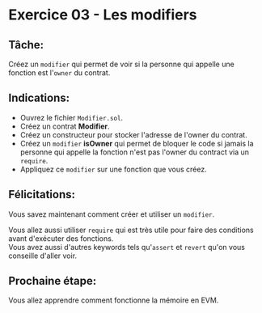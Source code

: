 # Exercice 03 - Les modifiers

## Tâche:

Créez un `modifier` qui permet de voir si la personne qui appelle une fonction est l'`owner` du contrat.

## Indications:

- Ouvrez le fichier `Modifier.sol`.
- Créez un contrat **Modifier**.
- Créez un constructeur pour stocker l'adresse de l'owner du contrat.
- Créez un `modifier` **isOwner** qui permet de bloquer le code si jamais la personne qui appelle la fonction n'est pas l'owner du contract via un `require`.
- Appliquez ce `modifier` sur une fonction que vous créez.

## Félicitations:

Vous savez maintenant comment créer et utiliser un `modifier`.

Vous allez aussi utiliser `require` qui est très utile pour faire des conditions avant d'exécuter des fonctions. \
Vous avez aussi d'autres keywords tels qu'`assert` et `revert` qu'on vous conseille d'aller voir.

## Prochaine étape:

Vous allez apprendre comment fonctionne la mémoire en EVM.